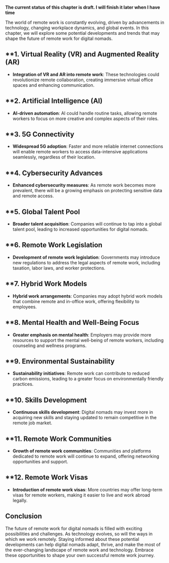 **The current status of this chapter is draft. I will finish it later when I have time**

The world of remote work is constantly evolving, driven by advancements in technology, changing workplace dynamics, and global events. In this chapter, we will explore some potential developments and trends that may shape the future of remote work for digital nomads.

\*\*1. **Virtual Reality (VR) and Augmented Reality (AR)**
----------------------------------------------------------

* **Integration of VR and AR into remote work**: These technologies could revolutionize remote collaboration, creating immersive virtual office spaces and enhancing communication.

\*\*2. **Artificial Intelligence (AI)**
---------------------------------------

* **AI-driven automation**: AI could handle routine tasks, allowing remote workers to focus on more creative and complex aspects of their roles.

\*\*3. **5G Connectivity**
--------------------------

* **Widespread 5G adoption**: Faster and more reliable internet connections will enable remote workers to access data-intensive applications seamlessly, regardless of their location.

\*\*4. **Cybersecurity Advances**
---------------------------------

* **Enhanced cybersecurity measures**: As remote work becomes more prevalent, there will be a growing emphasis on protecting sensitive data and remote access.

\*\*5. **Global Talent Pool**
-----------------------------

* **Broader talent acquisition**: Companies will continue to tap into a global talent pool, leading to increased opportunities for digital nomads.

\*\*6. **Remote Work Legislation**
----------------------------------

* **Development of remote work legislation**: Governments may introduce new regulations to address the legal aspects of remote work, including taxation, labor laws, and worker protections.

\*\*7. **Hybrid Work Models**
-----------------------------

* **Hybrid work arrangements**: Companies may adopt hybrid work models that combine remote and in-office work, offering flexibility to employees.

\*\*8. **Mental Health and Well-Being Focus**
---------------------------------------------

* **Greater emphasis on mental health**: Employers may provide more resources to support the mental well-being of remote workers, including counseling and wellness programs.

\*\*9. **Environmental Sustainability**
---------------------------------------

* **Sustainability initiatives**: Remote work can contribute to reduced carbon emissions, leading to a greater focus on environmentally friendly practices.

\*\*10. **Skills Development**
------------------------------

* **Continuous skills development**: Digital nomads may invest more in acquiring new skills and staying updated to remain competitive in the remote job market.

\*\*11. **Remote Work Communities**
-----------------------------------

* **Growth of remote work communities**: Communities and platforms dedicated to remote work will continue to expand, offering networking opportunities and support.

\*\*12. **Remote Work Visas**
-----------------------------

* **Introduction of remote work visas**: More countries may offer long-term visas for remote workers, making it easier to live and work abroad legally.

**Conclusion**
--------------

The future of remote work for digital nomads is filled with exciting possibilities and challenges. As technology evolves, so will the ways in which we work remotely. Staying informed about these potential developments can help digital nomads adapt, thrive, and make the most of the ever-changing landscape of remote work and technology. Embrace these opportunities to shape your own successful remote work journey.
